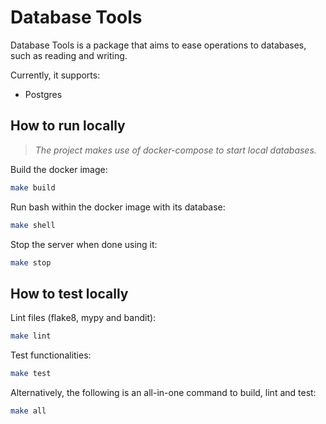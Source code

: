 # Database Tools

Database Tools is a package that aims to ease operations to databases, such as reading and writing.

Currently, it supports:

* Postgres

## How to run locally

> *The project makes use of docker-compose to start local databases.*

Build the docker image:

```sh
make build
```

Run bash within the docker image with its database:

```sh
make shell
```

Stop the server when done using it:

```sh
make stop
```

## How to test locally

Lint files (flake8, mypy and bandit):

```sh
make lint
```

Test functionalities:

```sh
make test
```

Alternatively, the following is an all-in-one command to build, lint and test:

```sh
make all
```
